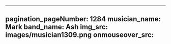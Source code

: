 ------
pagination_pageNumber: 1284
musician_name: Mark
band_name: Ash
img_src: images/musician1309.png
onmouseover_src: 
------